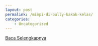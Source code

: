 ```yaml
---
layout: post
permalink: /mimpi-di-bully-kakak-kelas/
categories:
    - Uncategorized
---
```


[Baca Selengkapnya](/01)